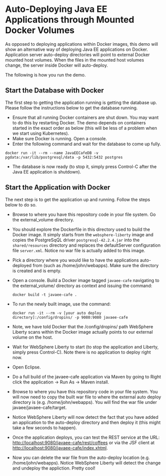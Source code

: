 # Auto-Deploying Java EE Applications through Mounted Docker Volumes 
As opposed to deploying applications within Docker images, this demo will show an alternative way of deploying Java EE applications on Docker. Application server auto-deploy directories will point to external Docker mounted host volumes. When the files in the mounted host volumes change, the server inside Docker will auto-deploy.

The following is how you run the demo.

## Start the Database with Docker
The first step to getting the application running is getting the database up. Please follow the instructions below to get the database running.

* Ensure that all running Docker containers are shut down. You may want to do this by restarting Docker. The demo depends on containers started in the exact order as below (this will be less of a problem when we start using Kubernetes).
* Make sure Docker is running. Open a console.
* Enter the following command and wait for the database to come up fully.
```
docker run -it --rm --name JavaEECafeDB -v pgdata:/var/lib/postgresql/data -p 5432:5432 postgres
```
* The database is now ready (to stop it, simply press Control-C after the Java EE application is shutdown).

## Start the Application with Docker
The next step is to get the application up and running. Follow the steps below to do so.

* Browse to where you have this repository code in your file system. Go the external_volume directory.
* You should explore the Dockerfile in this directory used to build the Docker image. It simply starts from the `websphere-liberty` image and copies the PostgreSqQL driver `postgresql-42.2.4.jar` into the `shared/resources` directory and replaces the defaultServer configuration file `server.xml`. Notice no war file is actually added to this image.
* Pick a directory where you would like to have the applications auto-deployed from (such as /home/john/webapps). Make sure the directory is created and is empty. 
* Open a console. Build a Docker image tagged `javaee-cafe` navigating to the external_volume/ directory as context and issuing the command:

	```
	docker build -t javaee-cafe .
	```
* To run the newly built image, use the command:

	```
	docker run -it --rm -v [your auto deploy directory]:/config/dropins/ -p 9080:9080 javaee-cafe
	```
* Note, we have told Docker that the /config/dropins/ path WebSphere Liberty scans within the Docker image actually points to our external volume on the host.
* Wait for WebSphere Liberty to start (to stop the application and Liberty, simply press Control-C). Note there is no application to deploy right now.
* Open Eclipse.
* Do a full build of the javaee-cafe application via Maven by going to Right click the application -> Run As -> Maven install.
* Browse to where you have this repository code in your file system. You will now need to copy the built war file to where the external auto deploy directory is (e.g. /home/john/webapps). You will find the war file under javaee/javaee-cafe/target. 
* Notice WebSphere Liberty will now detect the fact that you have added an application to the auto-deploy directory and then deploy it (this might take a few seconds to happen).
* Once the application deploys, you can test the REST service at the URL: [http://localhost:9080/javaee-cafe/rest/coffees](http://localhost:9080/javaee-cafe/rest/coffees) or via the JSF client at [http://localhost:9080/javaee-cafe/index.xhtml](http://localhost:9080/javaee-cafe/index.xhtml).
* Now you can delete the war file from the auto-deploy location (e.g. /home/john/webapps). Notice WebSphere Liberty will detect the change and undeploy the appliction. Pretty cool!
